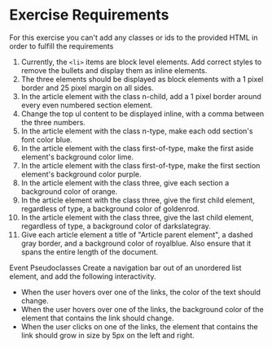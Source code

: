 # Exercise Requirements

For this exercise you can't add any classes or ids to the provided HTML in order to fulfill the requirements

1. Currently, the ```<li>``` items are block level elements. Add correct styles to remove the bullets and display them as inline elements.
1. The three <span> elements should be displayed as block elements with a 1 pixel border and 25 pixel margin on all sides.
1. In the article element with the class n-child, add a 1 pixel border around every even numbered section element.
1. Change the top ul content to be displayed inline, with a comma between the three numbers.
1. In the article element with the class n-type, make each odd section's font color blue.
1. In the article element with the class first-of-type, make the first aside element's background color lime.
1. In the article element with the class first-of-type, make the first section element's background color purple.
1. In the article element with the class three, give each section a background color of orange.
1. In the article element with the class three, give the first child element, regardless of type, a background color of goldenrod.
1. In the article element with the class three, give the last child element, regardless of type, a background color of darkslategray.
1. Give each article element a title of "Article parent element", a dashed gray border, and a background color of royalblue. Also ensure that it spans the entire length of the document.

Event Pseudoclasses
Create a navigation bar out of an unordered list element, and add the following interactivity.

* When the user hovers over one of the links, the color of the text should change.
* When the user hovers over one of the links, the background color of the element that contains the link should change.
* When the user clicks on one of the links, the element that contains the link should grow in size by 5px on the left and right.